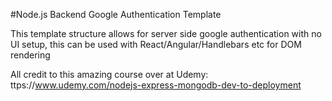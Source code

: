 #Node.js Backend Google Authentication Template

This template structure allows for server side google authentication with no UI setup, this can be used with React/Angular/Handlebars etc for DOM rendering

All credit to this amazing course over at Udemy:
ttps://www.udemy.com/nodejs-express-mongodb-dev-to-deployment
